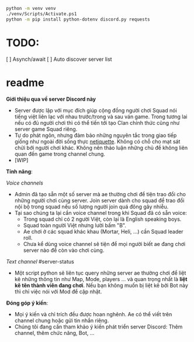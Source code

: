 
``` bash
python -m venv venv
./venv/Scripts/Activate.ps1
python -m pip install python-dotenv discord.py requests
```

# TODO:
[ ] Asynch/await
[ ] Auto discover server list

# readme

**Giới thiệu qua về server Discord này**
- Server được lập với mục đích giúp cộng đồng người chơi Squad nói tiếng việt liên lạc với nhau trước/trong và sau ván game. Trong tương lai nếu có đủ người chơi thì có thể tiến tới tạo Clan chính thức cũng như server game Squad riêng.
- Tự do phát ngôn, nhưng đảm bảo những nguyên tắc trong giao tiếp giống như ngoài đời sống thực [netiquette](https://en.wikipedia.org/wiki/Etiquette_in_technology). Không có chỗ cho mạt sát chửi bới người chơi khác. Không nên thảo luận những chủ đề không liên quan đến game trong channel chung. 
- [WIP]

**Tính năng**:

_Voice channels_
- Admin đã tạo sẵn một số server mà ae thường chơi để tiện trao đổi cho những người chơi cùng server. Join server dành cho squad để trao đổi nội bộ trong squad nếu số lượng người join quá đông gây nhiễu. 
- Tại sao chúng ta lại cần voice channel trong khi Squad đã có sẵn voice:
    + Trong squad chỉ có 2 người Việt, còn lại là English speaking boys.
    + Squad toàn người Việt nhưng lười bấm "B".
    + Ae chơi ở các squad khác khau (Mortar, Heli, ...) cần Squad leader roll.
    + Chưa kể dùng voice channel sẽ tiện để mọi người biết ae đang chơi server nào để còn vào chơi cùng.
    
_Text channel_ #server-status
- Một script python sẽ liên tục query những server ae thường chơi để liệt kê những thông tin như Map, Mode, players ... và quan trọng nhất là **liệt kê tên thành viên đang chơi**. Nếu bạn không muốn bị liệt kê bởi Bot này thì chỉ việc nói với Mod để cập nhật.

**Đóng góp ý kiến**:
- Mọi ý kiến và chỉ trích đều được hoan nghênh. Ae có thể viết trên channel chung hoặc gửi tin nhắn riêng.
- Chúng tôi đang cần tham khảo ý kiến phát triển server Discord: Thêm channel, thêm chức năng, Bot, ...